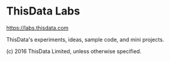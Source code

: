 # ThisData Labs

https://labs.thisdata.com

ThisData's experiments, ideas, sample code, and mini projects.

(c) 2016 ThisData Limited, unless otherwise specified.